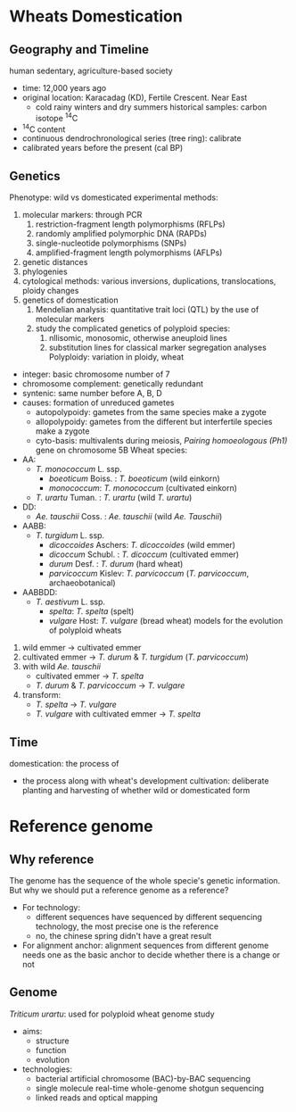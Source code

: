 # Wheats Domestication
## Geography and Timeline
human sedentary, agriculture-based society
 - time: 12,000 years ago
 - original location: Karacadag (KD), Fertile Crescent. Near East
	 - cold rainy winters and dry summers
historical samples: carbon isotope <sup>14</sup>C
 - <sup>14</sup>C content
 - continuous dendrochronological series (tree ring): calibrate
 - calibrated years before the present (cal BP)
## Genetics
Phenotype: wild vs domesticated
experimental methods:
 1. molecular markers: through PCR
	 1. restriction-fragment length polymorphisms (RFLPs)
	 2. randomly amplified polymorphic DNA (RAPDs)
	 3. single-nucleotide polymorphisms (SNPs)
	 4. amplified-fragment length polymorphisms (AFLPs)
 2. genetic distances
 3. phylogenies
 4. cytological methods: various inversions, duplications, translocations, ploidy changes
 5. genetics of domestication
	 1. Mendelian analysis: quantitative trait loci (QTL) by the use of molecular markers
	 2. study the complicated genetics of polyploid species: 
		 1. nllisomic, monosomic, otherwise aneuploid lines
		 2. substitution lines for classical marker segregation analyses
Polyploidy: variation in ploidy, wheat
 - integer: basic chromosome number of 7
 - chromosome complement: genetically redundant
 - syntenic: same number before A, B, D
 - causes: formation of unreduced gametes
	 - autopolypoidy: gametes from the same species make a zygote
	 - allopolypoidy: gametes from the different but interfertile species make a zygote
	 - cyto-basis: multivalents during meiosis, *Pairing homoeologous (Ph1)* gene on chromosome 5B
Wheat species:
 - AA:
	 - *T. monococcum* L. ssp.
		 - *boeoticum* Boiss. : *T. boeoticum* (wild einkorn)
		 - *monococcum*: *T. monococcum* (cultivated einkorn)
	 - *T. urartu* Tuman. : *T. urartu* (wild *T. urartu*)
 - DD:
	 - *Ae. tauschii* Coss. : *Ae. tauschii* (wild *Ae. Tauschii*)
 - AABB:
	 - *T. turgidum* L. ssp.
		 - *dicoccoides* Aschers: *T. dicoccoides* (wild emmer)
		 - *dicoccum* Schubl. : *T. dicoccum* (cultivated emmer)
		 - *durum* Desf. : *T. durum* (hard wheat)
		 - *parvicoccum* Kislev: *T. parvicoccum* (*T. parvicoccum*, archaeobotanical)
 - AABBDD:
	 - *T. aestivum* L. ssp. 
		 - *spelta*: *T. spelta* (spelt)
		 - *vulgare* Host: *T. vulgare* (bread wheat)
models for the evolution of polyploid wheats
 1. wild emmer -> cultivated emmer
 2. cultivated emmer -> *T. durum* & *T. turgidum* (*T. parvicoccum*)
 3. with wild *Ae. tauschii*
	 - cultivated emmer -> *T. spelta*
	 - *T. durum* & *T. parvicoccum* -> *T. vulgare*
 4. transform:
	 - *T. spelta* -> *T. vulgare*
	 - *T. vulgare* with cultivated emmer -> *T. spelta*
## Time
domestication: the process of 
 - the process along with wheat's development
cultivation: deliberate planting and harvesting of whether wild or domesticated form
# Reference genome
## Why reference
The genome has the sequence of the whole specie's genetic information. But why we should put a reference genome as a reference?
 - For technology: 
	 - different sequences have sequenced by different sequencing technology, the most precise one is the reference
	 - no, the chinese spring didn't have a great result 
 - For alignment anchor: alignment sequences from different genome needs one as the basic anchor to decide whether there is a change or not
## Genome
*Triticum urartu*: used for polyploid wheat genome study
 - aims:
	 - structure
	 - function
	 - evolution
 - technologies:
	 - bacterial artificial chromosome (BAC)-by-BAC sequencing
	 - single molecule real-time whole-genome shotgun sequencing
	 - linked reads and optical mapping
